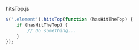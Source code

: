 hitsTop.js

````javascript
$('.element').hitsTop(function (hasHitTheTop) {
	if (hasHitTheTop) {
		// Do something...
	}
});
````